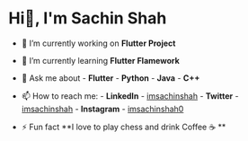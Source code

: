 # Hi👋, I'm Sachin Shah

<!--
**imsachinshah/imsachinshah** is a ✨ _special_ ✨ repository because its `README.md` (this file) appears on your GitHub profile.
-->


- 🔭 I’m currently working on **Flutter Project**
- 🌱 I’m currently learning **Flutter Flamework**
- 💬 Ask me about 
      - **Flutter**
      - **Python**
      - **Java**
      - **C++**
- 📫 How to reach me: 
      - **LinkedIn** - [imsachinshah](https://linkedin.com/imsachinshah)
      - **Twitter**  - [imsachinshah](https://twitter.com/imsachinshah)
      - **Instagram** - [imsachinshah0](https://instagram.com/imsachinshah0)

- ⚡ Fun fact **I love to play chess and drink Coffee ☕ **


